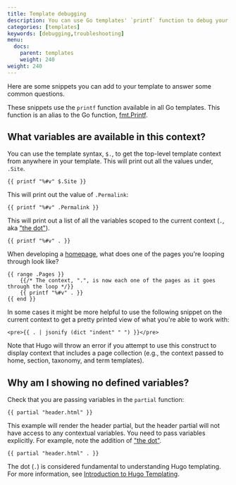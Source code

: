 ```yaml
---
title: Template debugging
description: You can use Go templates' `printf` function to debug your Hugo  templates. These snippets provide a quick and easy visualization of the variables available to you in different contexts.
categories: [templates]
keywords: [debugging,troubleshooting]
menu:
  docs:
    parent: templates
    weight: 240
weight: 240
---
```


Here are some snippets you can add to your template to answer some common questions.

These snippets use the `printf` function available in all Go templates.  This function is an alias to the Go function, [fmt.Printf](https://pkg.go.dev/fmt).

## What variables are available in this context?

You can use the template syntax, `$.`, to get the top-level template context from anywhere in your template. This will print out all the values under, `.Site`.

```go-html-template
{{ printf "%#v" $.Site }}
```

This will print out the value of `.Permalink`:

```go-html-template
{{ printf "%#v" .Permalink }}
```

This will print out a list of all the variables scoped to the current context
(`.`, aka ["the dot"][tempintro]).

```go-html-template
{{ printf "%#v" . }}
```

When developing a [homepage], what does one of the pages you're looping through look like?

```go-html-template
{{ range .Pages }}
    {{/* The context, ".", is now each one of the pages as it goes through the loop */}}
    {{ printf "%#v" . }}
{{ end }}
```

In some cases it might be more helpful to use the following snippet on the current context to get a pretty printed view of what you're able to work with:

```go-html-template
<pre>{{ . | jsonify (dict "indent" " ") }}</pre>
```

Note that Hugo will throw an error if you attempt to use this construct to display context that includes a page collection (e.g., the context passed to home, section, taxonomy, and term templates).

## Why am I showing no defined variables?

Check that you are passing variables in the `partial` function:

```go-html-template
{{ partial "header.html" }}
```

This example will render the header partial, but the header partial will not have access to any contextual variables. You need to pass variables explicitly. For example, note the addition of ["the dot"][tempintro].

```go-html-template
{{ partial "header.html" . }}
```

The dot (`.`) is considered fundamental to understanding Hugo templating. For more information, see [Introduction to Hugo Templating][tempintro].

[homepage]: /templates/homepage/
[tempintro]: /templates/introduction/
